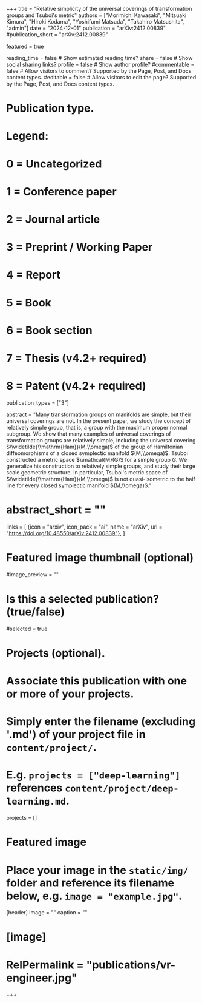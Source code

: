 +++
title = "Relative simplicity of the universal coverings of transformation groups and Tsuboi's metric"
authors = ["Morimichi Kawasaki", "Mitsuaki Kimura", "Hiroki Kodama", "Yoshifumi Matsuda", "Takahiro Matsushita", "admin"]
date = "2024-12-01"
publication = "arXiv:2412.00839"
#publication_short = "arXiv:2412.00839"

featured = true

reading_time = false  # Show estimated reading time?
share = false  # Show social sharing links?
profile = false  # Show author profile?
#commentable = false  # Allow visitors to comment? Supported by the Page, Post, and Docs content types.
#editable = false  # Allow visitors to edit the page? Supported by the Page, Post, and Docs content types.

# Publication type.
# Legend:
# 0 = Uncategorized
# 1 = Conference paper
# 2 = Journal article
# 3 = Preprint / Working Paper
# 4 = Report
# 5 = Book
# 6 = Book section
# 7 = Thesis (v4.2+ required)
# 8 = Patent (v4.2+ required)
publication_types = ["3"]

abstract = "Many transformation groups on manifolds are simple, but their universal coverings are not. In the present paper, we study the concept of relatively simple group, that is, a group with the maximum proper normal subgroup. We show that many examples of universal coverings of transformation groups are relatively simple, including the universal covering $\\widetilde{\\mathrm{Ham}}(M,\\omega)$ of the group of Hamiltonian diffeomorphisms of a closed symplectic manifold $(M,\\omega)$. Tsuboi constructed a metric space $\\mathcal{M}(G)$ for a simple group $G$. We generalize his construction to relatively simple groups, and study their large scale geometric structure. In particular, Tsuboi's metric space of $\\widetilde{\\mathrm{Ham}}(M,\\omega)$ is not quasi-isometric to the half line for every closed symplectic manifold $(M,\\omega)$."
# abstract_short = ""

links = [
  {icon = "arxiv", icon_pack = "ai", name = "arXiv", url = "https://doi.org/10.48550/arXiv.2412.00839"},
  ]

# Featured image thumbnail (optional)
#image_preview = ""

# Is this a selected publication? (true/false)
#selected = true

# Projects (optional).
#   Associate this publication with one or more of your projects.
#   Simply enter the filename (excluding '.md') of your project file in `content/project/`.
#   E.g. `projects = ["deep-learning"]` references `content/project/deep-learning.md`.
projects = []

# Featured image
# Place your image in the `static/img/` folder and reference its filename below, e.g. `image = "example.jpg"`.
[header]
image = ""
caption = ""

# [image]
# RelPermalink = "publications/vr-engineer.jpg"
+++
